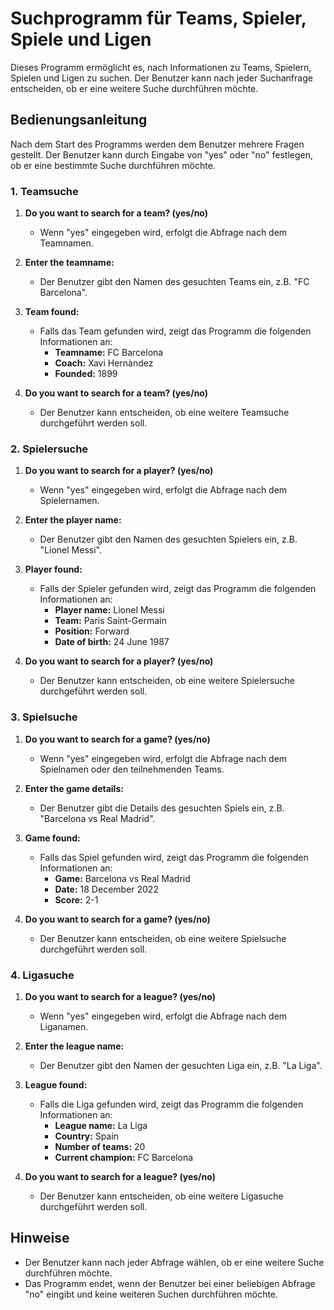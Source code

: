 # Suchprogramm für Teams, Spieler, Spiele und Ligen

Dieses Programm ermöglicht es, nach Informationen zu Teams, Spielern, Spielen und Ligen zu suchen. Der Benutzer kann nach jeder Suchanfrage entscheiden, ob er eine weitere Suche durchführen möchte.

## Bedienungsanleitung

Nach dem Start des Programms werden dem Benutzer mehrere Fragen gestellt. Der Benutzer kann durch Eingabe von "yes" oder "no" festlegen, ob er eine bestimmte Suche durchführen möchte.

### 1. Teamsuche

1. **Do you want to search for a team? (yes/no)**
   - Wenn "yes" eingegeben wird, erfolgt die Abfrage nach dem Teamnamen.

2. **Enter the teamname:**
   - Der Benutzer gibt den Namen des gesuchten Teams ein, z.B. "FC Barcelona".

3. **Team found:**
   - Falls das Team gefunden wird, zeigt das Programm die folgenden Informationen an:
     - **Teamname:** FC Barcelona
     - **Coach:** Xavi Hernàndez
     - **Founded:** 1899

4. **Do you want to search for a team? (yes/no)**
   - Der Benutzer kann entscheiden, ob eine weitere Teamsuche durchgeführt werden soll.

### 2. Spielersuche

1. **Do you want to search for a player? (yes/no)**
   - Wenn "yes" eingegeben wird, erfolgt die Abfrage nach dem Spielernamen.

2. **Enter the player name:**
   - Der Benutzer gibt den Namen des gesuchten Spielers ein, z.B. "Lionel Messi".

3. **Player found:**
   - Falls der Spieler gefunden wird, zeigt das Programm die folgenden Informationen an:
     - **Player name:** Lionel Messi
     - **Team:** Paris Saint-Germain
     - **Position:** Forward
     - **Date of birth:** 24 June 1987

4. **Do you want to search for a player? (yes/no)**
   - Der Benutzer kann entscheiden, ob eine weitere Spielersuche durchgeführt werden soll.

### 3. Spielsuche

1. **Do you want to search for a game? (yes/no)**
   - Wenn "yes" eingegeben wird, erfolgt die Abfrage nach dem Spielnamen oder den teilnehmenden Teams.

2. **Enter the game details:**
   - Der Benutzer gibt die Details des gesuchten Spiels ein, z.B. "Barcelona vs Real Madrid".

3. **Game found:**
   - Falls das Spiel gefunden wird, zeigt das Programm die folgenden Informationen an:
     - **Game:** Barcelona vs Real Madrid
     - **Date:** 18 December 2022
     - **Score:** 2-1

4. **Do you want to search for a game? (yes/no)**
   - Der Benutzer kann entscheiden, ob eine weitere Spielsuche durchgeführt werden soll.

### 4. Ligasuche

1. **Do you want to search for a league? (yes/no)**
   - Wenn "yes" eingegeben wird, erfolgt die Abfrage nach dem Liganamen.

2. **Enter the league name:**
   - Der Benutzer gibt den Namen der gesuchten Liga ein, z.B. "La Liga".

3. **League found:**
   - Falls die Liga gefunden wird, zeigt das Programm die folgenden Informationen an:
     - **League name:** La Liga
     - **Country:** Spain
     - **Number of teams:** 20
     - **Current champion:** FC Barcelona

4. **Do you want to search for a league? (yes/no)**
   - Der Benutzer kann entscheiden, ob eine weitere Ligasuche durchgeführt werden soll.

## Hinweise

- Der Benutzer kann nach jeder Abfrage wählen, ob er eine weitere Suche durchführen möchte.
- Das Programm endet, wenn der Benutzer bei einer beliebigen Abfrage "no" eingibt und keine weiteren Suchen durchführen möchte.
